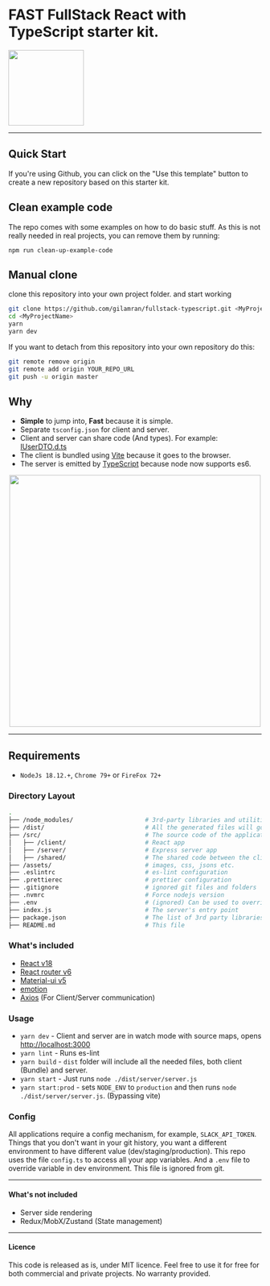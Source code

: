 # FAST FullStack React with TypeScript starter kit.

<img src="https://github.com/gilamran/fullstack-typescript/raw/master/assets/images/logo.png" width="150">

---

## Quick Start

If you're using Github, you can click on the "Use this template" button to create a new repository based on this starter kit.

## Clean example code
The repo comes with some examples on how to do basic stuff. As this is not really needed in real projects, you can remove them by running:
```
npm run clean-up-example-code
```

## Manual clone
clone this repository into your own project folder. and start working

```bash
git clone https://github.com/gilamran/fullstack-typescript.git <MyProjectName>
cd <MyProjectName>
yarn
yarn dev
```

If you want to detach from this repository into your own repository do this:

```bash
git remote remove origin
git remote add origin YOUR_REPO_URL
git push -u origin master
```

## Why

- **Simple** to jump into, **Fast** because it is simple.
- Separate `tsconfig.json` for client and server.
- Client and server can share code (And types). For example: [IUserDTO.d.ts](https://github.com/gilamran/fullstack-typescript/blob/master/src/shared/IUserDTO.d.ts)
- The client is bundled using [Vite](https://github.com/vitejs/vite) because it goes to the browser.
- The server is emitted by [TypeScript](https://github.com/Microsoft/TypeScript) because node now supports es6.

<p align="center"> 
<img src="https://github.com/gilamran/fullstack-typescript/raw/master/assets/images/flow.png" width="500">
</p>

---

## Requirements

- `NodeJs 18.12.+`, `Chrome 79+` or `FireFox 72+`

### Directory Layout

```bash
.
├── /node_modules/                    # 3rd-party libraries and utilities
├── /dist/                            # All the generated files will go here, and will run from this folder
├── /src/                             # The source code of the application
│   ├── /client/                      # React app
│   ├── /server/                      # Express server app
│   ├── /shared/                      # The shared code between the client and the server
├── /assets/                          # images, css, jsons etc.
├── .eslintrc                         # es-lint configuration
├── .prettierec                       # prettier configuration
├── .gitignore                        # ignored git files and folders
├── .nvmrc                            # Force nodejs version
├── .env                              # (ignored) Can be used to override environment variables
├── index.js                          # The server's entry point
├── package.json                      # The list of 3rd party libraries and utilities
├── README.md                         # This file
```

### What's included

- [React v18](https://facebook.github.io/react/)
- [React router v6](https://github.com/ReactTraining/react-router)
- [Material-ui v5](https://github.com/mui-org/material-ui)
- [emotion](https://emotion.sh/docs/introduction)
- [Axios](https://github.com/mzabriskie/axios) (For Client/Server communication)

### Usage

- `yarn dev` - Client and server are in watch mode with source maps, opens [http://localhost:3000](http://localhost:3000)
- `yarn lint` - Runs es-lint
- `yarn build` - `dist` folder will include all the needed files, both client (Bundle) and server.
- `yarn start` - Just runs `node ./dist/server/server.js`
- `yarn start:prod` - sets `NODE_ENV` to `production` and then runs `node ./dist/server/server.js`. (Bypassing vite)

### Config

All applications require a config mechanism, for example, `SLACK_API_TOKEN`. Things that you don't want in your git history, you want a different environment to have different value (dev/staging/production). This repo uses the file `config.ts` to access all your app variables. And a `.env` file to override variable in dev environment. This file is ignored from git.

---

#### What's not included

- Server side rendering
- Redux/MobX/Zustand (State management)

---

#### Licence

This code is released as is, under MIT licence. Feel free to use it for free for both commercial and private projects. No warranty provided.
